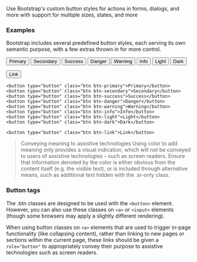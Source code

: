 
Use Bootstrap's custom button styles for actions in forms, dialogs, and more with support for multiple sizes, states, and more

### Examples
Bootstrap includes several predefined button styles, each serving its own semantic purpose, with a few extras thrown in for more control.

<div class="project-example">
  <button type="button" class="btn btn-primary">Primary</button>
  <button type="button" class="btn btn-secondary">Secondary</button>
  <button type="button" class="btn btn-success">Success</button>
  <button type="button" class="btn btn-danger">Danger</button>
  <button type="button" class="btn btn-warning">Warning</button>
  <button type="button" class="btn btn-info">Info</button>
  <button type="button" class="btn btn-light">Light</button>
  <button type="button" class="btn btn-dark">Dark</button>

  <button type="button" class="btn btn-link">Link</button>
</div>


```
<button type="button" class="btn btn-primary">Primary</button>
<button type="button" class="btn btn-secondary">Secondary</button>
<button type="button" class="btn btn-success">Success</button>
<button type="button" class="btn btn-danger">Danger</button>
<button type="button" class="btn btn-warning">Warning</button>
<button type="button" class="btn btn-info">Info</button>
<button type="button" class="btn btn-light">Light</button>
<button type="button" class="btn btn-dark">Dark</button>

<button type="button" class="btn btn-link">Link</button>
```

> Conveying meaning to assistive technologies
> Using color to add meaning only provides a visual indication, which will not be conveyed to users of assistive technologies – such as screen readers. Ensure that information denoted by the color is either obvious from the content itself (e.g. the visible text), or is included through alternative means, such as additional text hidden with the .sr-only class.

### Button tags
The .btn classes are designed to be used with the `<button>` element. However, you can also use these classes on `<a>` or `<input>` elements (though some browsers may apply a slightly different rendering).

When using button classes on `<a>` elements that are used to trigger in-page functionality (like collapsing content), rather than linking to new pages or sections within the current page, these links should be given a `role="button"` to appropriately convey their purpose to assistive technologies such as screen readers.